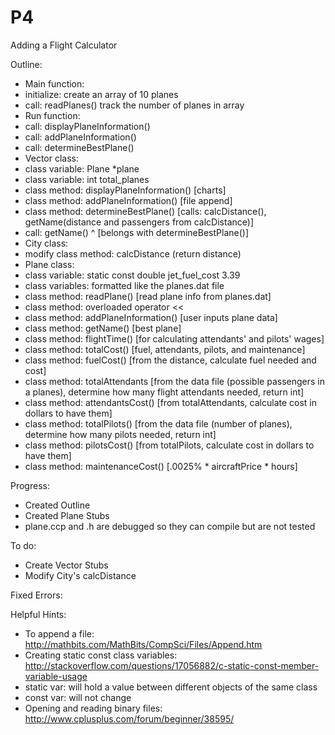 # P4
Adding a Flight Calculator

Outline:
- Main function:
 - initialize: create an array of 10 planes
 - call: readPlanes() track the number of planes in array
- Run function:
 - call: displayPlaneInformation()
 - call: addPlaneInformation()
 - call: determineBestPlane()
- Vector class: 
 - class variable: Plane *plane
 - class variable: int total_planes
 - class method: displayPlaneInformation() [charts]
 - class method: addPlaneInformation() [file append]
 - class method: determineBestPlane() [calls: calcDistance(), getName(distance and passengers from calcDistance)]
 - call: getName() ^ [belongs with determineBestPlane()]
- City class:
 - modify class method: calcDistance (return distance) 
- Plane class:
 - class variable: static const double jet_fuel_cost 3.39
 - class variables: formatted like the planes.dat file
 - class method: readPlane() [read plane info from planes.dat]
 - class method: overloaded operator <<
 - class method: addPlaneInformation() [user inputs plane data]
 - class method: getName() [best plane]
 - class method: flightTime() [for calculating attendants' and pilots' wages]
 - class method: totalCost() [fuel, attendants, pilots, and maintenance]
 - class method: fuelCost() [from the distance, calculate fuel needed and cost]
 - class method: totalAttendants [from the data file (possible passengers in a planes), determine how many flight attendants needed, return int]
 - class method: attendantsCost() [from totalAttendants, calculate cost in dollars to have them]
 - class method: totalPilots() [from the data file (number of planes), determine how many pilots needed, return int]
 - class method: pilotsCost() [from totalPilots, calculate cost in dollars to have them]
 - class method: maintenanceCost() [.0025% * aircraftPrice * hours]

Progress:
- Created Outline
- Created Plane Stubs
- plane.ccp and .h are debugged so they can compile but are not tested

To do:
- Create Vector Stubs
- Modify City's calcDistance

Fixed Errors:

Helpful Hints:
- To append a file: http://mathbits.com/MathBits/CompSci/Files/Append.htm
- Creating static const class variables: http://stackoverflow.com/questions/17056882/c-static-const-member-variable-usage
 - static var: will hold a value between different objects of the same class
 - const var: will not change
- Opening and reading binary files: http://www.cplusplus.com/forum/beginner/38595/
